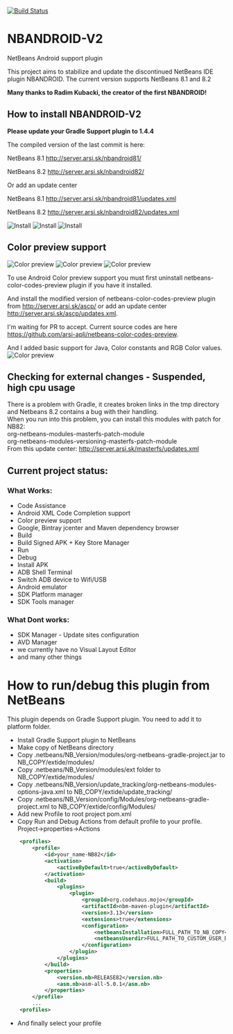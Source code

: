 [![Build Status](https://travis-ci.org/NBANDROIDTEAM/NBANDROID-V2.svg?branch=master)](https://travis-ci.org/NBANDROIDTEAM/NBANDROID-V2)

# NBANDROID-V2
NetBeans Android support plugin

This project aims to stabilize and update the discontinued NetBeans IDE plugin NBANDROID.
The current version supports NetBeans 8.1 and 8.2

**Many thanks to Radim Kubacki, the creator of the first NBANDROID!**</br>

## How to install NBANDROID-V2

**Please update your Gradle Support plugin to 1.4.4**

The compiled version of the last commit is here:<br>


NetBeans 8.1 http://server.arsi.sk/nbandroid81/

NetBeans 8.2 http://server.arsi.sk/nbandroid82/

Or add an update center

NetBeans 8.1 http://server.arsi.sk/nbandroid81/updates.xml

NetBeans 8.2 http://server.arsi.sk/nbandroid82/updates.xml

![Install](https://user-images.githubusercontent.com/22594510/50820918-2fa0c700-132e-11e9-9cc3-dbdf49bb17b4.png)
![Install](https://user-images.githubusercontent.com/22594510/50820932-39c2c580-132e-11e9-8450-77c5bd669536.png)
![Install](https://user-images.githubusercontent.com/22594510/50820950-421b0080-132e-11e9-9b7d-04f681d73f60.png)


## Color preview support
![Color preview](https://user-images.githubusercontent.com/22594510/50722224-20224380-10cc-11e9-8a0a-90e2106b3c9d.png)
![Color preview](https://user-images.githubusercontent.com/22594510/50724036-f9253b00-10e6-11e9-92d0-c092ec9ed1f4.png)
![Color preview](https://user-images.githubusercontent.com/22594510/50724463-30e3b100-10ee-11e9-8d71-97dd83a3a357.png)

To use Android Color preview support you must first uninstall netbeans-color-codes-preview plugin if you have it installed.

And install the modified version of netbeans-color-codes-preview plugin from http://server.arsi.sk/ascp/ or add an update center 
http://server.arsi.sk/ascp/updates.xml. 

I'm waiting for PR to accept. Current source codes are here https://github.com/arsi-apli/netbeans-color-codes-preview. 

And I added basic support for Java, Color constants and RGB Color values.
![Color preview](https://user-images.githubusercontent.com/22594510/50656806-ab98b900-0f94-11e9-9d14-890c3303c7b7.png)

## Checking for external changes - Suspended, high cpu usage<br>
There is a problem with Gradle, it creates broken links in the tmp directory and Netbeans 8.2 contains a bug with their handling.<br>
When you run into this problem, you can install this modules with patch for NB82:<br>
org-netbeans-modules-masterfs-patch-module<br>
org-netbeans-modules-versioning-masterfs-patch-module<br>
From this update center:  http://server.arsi.sk/masterfs/updates.xml

## Current project status:
### What Works:
* Code Assistance
* Android XML Code Completion support
* Color preview support
* Google, Bintray jcenter and Maven dependency browser
* Build
* Build Signed APK + Key Store Manager
* Run
* Debug
* Install APK
* ADB Shell Terminal
* Switch ADB device to Wifi/USB
* Android emulator
* SDK Platform manager
* SDK Tools manager

### What Dont works:
* SDK Manager - Update sites configuration
* AVD Manager
* we currently have no Visual Layout Editor 
* and many other things


# How to run/debug this plugin from NetBeans
This plugin depends on Gradle Support plugin. You need to add it to platform folder.

* Install Gradle Support plugin to NetBeans
* Make copy of NetBeans directory
* Copy .netbeans/NB_Version/modules/org-netbeans-gradle-project.jar to NB_COPY/extide/modules/
* Copy .netbeans/NB_Version/modules/ext folder to NB_COPY/extide/modules/
* Copy .netbeans/NB_Version/update_tracking/org-netbeans-modules-options-java.xml to NB_COPY/extide/update_tracking/
* Copy .netbeans/NB_Version/config/Modules/org-netbeans-gradle-project.xml to NB_COPY/extide/config/Modules/
* Add new Profile to root project pom.xml
* Copy Run and Debug Actions from default profile to your profile. Project->properties->Actions
```xml
    <profiles>
        <profile>
            <id>your_name-NB82</id>
            <activation>
                <activeByDefault>true</activeByDefault>
            </activation>
            <build>
                <plugins>
                    <plugin>
                        <groupId>org.codehaus.mojo</groupId>
                        <artifactId>nbm-maven-plugin</artifactId>
                        <version>3.13</version>
                        <extensions>true</extensions>
                        <configuration>
                            <netbeansInstallation>FULL_PATH_TO_NB_COPY</netbeansInstallation>
                            <netbeansUserdir>FULL_PATH_TO_CUSTOM_USER_DIR</netbeansUserdir>
                        </configuration>
                    </plugin>
                </plugins>
            </build>
            <properties>
                <version.nb>RELEASE82</version.nb>
                <asm.nb>asm-all-5.0.1</asm.nb>
            </properties>
        </profile>
        ...
    <profiles>
```
* And finally select your profile
